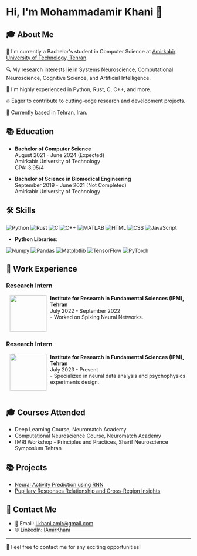 # Hi, I'm Mohammadamir Khani 👋

## 🎓 About Me

🏫 I'm currently a Bachelor's student in Computer Science at [Amirkabir University of Technology, Tehran](https://aut.ac.ir/en).

🔍 My research interests lie in Systems Neuroscience, Computational Neuroscience, Cognitive Science, and Artificial Intelligence.

🎯 I'm highly experienced in Python, Rust, C, C++, and more.

🔥 Eager to contribute to cutting-edge research and development projects.

📍 Currently based in Tehran, Iran.

## 📚 Education

- **Bachelor of Computer Science**  
  August 2021 - June 2024 (Expected)  
  Amirkabir University of Technology  
  GPA: 3.95/4

- **Bachelor of Science in Biomedical Engineering**  
  September 2019 - June 2021 (Not Completed)  
  Amirkabir University of Technology

## 🛠 Skills

![Python](https://img.shields.io/badge/-Python-black?style=flat-square&logo=Python)
![Rust](https://img.shields.io/badge/-Rust-black?style=flat-square&logo=Rust)
![C](https://img.shields.io/badge/-C-black?style=flat-square&logo=C)
![C++](https://img.shields.io/badge/-C++-black?style=flat-square&logo=c%2B%2B)
![MATLAB](https://img.shields.io/badge/-MATLAB-black?style=flat-square&logo=MathWorks)
![HTML](https://img.shields.io/badge/-HTML-black?style=flat-square&logo=HTML5)
![CSS](https://img.shields.io/badge/-CSS-black?style=flat-square&logo=CSS3)
![JavaScript](https://img.shields.io/badge/-JavaScript-black?style=flat-square&logo=JavaScript)

- **Python Libraries**:
<p>
  <img src="https://img.shields.io/badge/-Numpy-black?style=flat-square&logo=numpy" alt="Numpy">
  <img src="https://img.shields.io/badge/-Pandas-black?style=flat-square&logo=pandas" alt="Pandas">
  <img src="https://img.shields.io/badge/-Matplotlib-black?style=flat-square&logo=matplotlib" alt="Matplotlib">
  <img src="https://img.shields.io/badge/-TensorFlow-black?style=flat-square&logo=tensorflow" alt="TensorFlow">
  <img src="https://img.shields.io/badge/-PyTorch-black?style=flat-square&logo=pytorch" alt="PyTorch">
</p>

## 💼 Work Experience

### Research Intern  
<p><img src="https://www.ipm.ac.ir/img/logo250.png" width="100" align="left" hspace="10"><strong>Institute for Research in Fundamental Sciences (IPM), Tehran</strong><br>
July 2022 - September 2022<br>
- Worked on Spiking Neural Networks.</p>
<br clear="both">

### Research Intern  
<p><img src="https://www.ipm.ac.ir/img/logo250.png" width="100" align="left" hspace="10"><strong>Institute for Research in Fundamental Sciences (IPM), Tehran</strong><br>
July 2023 - Present<br>
- Specialized in neural data analysis and psychophysics experiments design.</p>
<br clear="both">

## 🎓 Courses Attended

- Deep Learning Course, Neuromatch Academy
- Computational Neuroscience Course, Neuromatch Academy
- fMRI Workshop - Principles and Practices, Sharif Neuroscience Symposium Tehran

## 📚 Projects

- [Neural Activity Prediction using RNN](https://github.com/IAmirKhani/Neural-response-prediction-using-RNN)  
- [Pupillary Responses Relationship and Cross-Region Insights](https://github.com/IAmirKhani/Pupillary-Responses-Relationship)

## 📧 Contact Me

- 📧 Email: [i.khani.amir@gmail.com](mailto:i.khani.amir@gmail.com)
- 🌐 LinkedIn: [IAmirKhani](https://www.linkedin.com/in/IAmirKhani/)

---

🔗 Feel free to contact me for any exciting opportunities!

